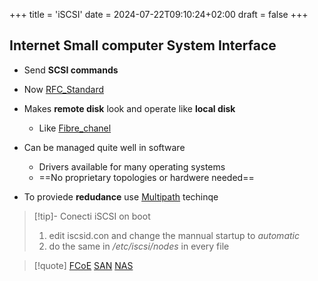 +++
title = 'iSCSI'
date = 2024-07-22T09:10:24+02:00
draft = false
+++

## Internet Small computer System Interface 

- Send **SCSI commands**
- Now [RFC_Standard](/RFC_Standard.md) 

- Makes **remote disk** look and operate like **local disk**
	- Like [Fibre_chanel](/Fibre_chanel.md) 
- Can be managed quite well in software 
	- Drivers available for many operating systems 
	- ==No proprietary topologies or hardwere needed==

- To proviede **redudance**  use [Multipath](/Multipath.md) techinqe

>[!tip]- Conecti iSCSI on boot
>1. edit iscsid.con and change the mannual startup to *automatic*
>2. do the same in */etc/iscsi/nodes*  in every file

>[!quote] [FCoE](/FCoE.md) [SAN](/obisdian_ntoes/notes_obsidian/ZPythonref/DjangoFramework/Network+/Data/SAN.md) [NAS](/obisdian_ntoes/notes_obsidian/ZPythonref/DjangoFramework/Network+/Data/NAS.md)